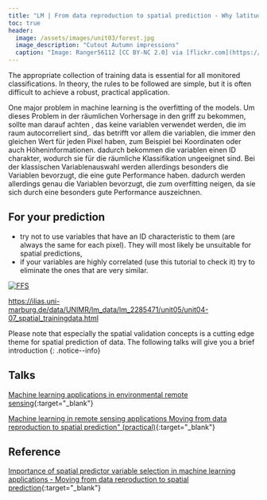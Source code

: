 ```yaml
---
title: "LM | From data reproduction to spatial prediction - Why latitude and longitude are (almost) never good predictor variables"
toc: true
header:
  image: /assets/images/unit03/forest.jpg
  image_description: "Cutout Autumn impressions"
  caption: "Image: Ranger56112 [CC BY-NC 2.0] via [flickr.com](https://www.flickr.com/photos/ranger56112/21714329483/)"
---
```



The appropriate collection of training data is essential for all monitored classifications. In theory, the rules to be followed are simple, but it is often difficult to achieve a robust, practical application. 
<!--more-->

One major problem in machine learning is the overfitting of the models. Um dieses Problem in der räumlichen Vorhersage in den griff zu bekommen, sollte man darauf achten , das keine variablen verwendet werden, die im raum autocorreliert sind,. das betrifft vor allem die variablen, die immer den gleichen Wert für jeden Pixel haben, zum Beispiel bei Koordinaten oder auch Höheninformationen. dadurch bekommen die variablen einen ID charakter, wodurch sie für die räumliche Klassifikation ungeeignet sind.
Bei der klassischen Variablenauswahl werden allerdings besonders die Variablen bevorzugt, die eine gute Performance haben. dadurch werden allerdings genau die Variablen bevorzugt, die zum overfitting neigen, da sie sich durch eine besonders gute Performance auszeichnen.

## For your prediction
* try not to use variables that have an ID characteristic to them (are always the same for each pixel). They will most likely be unsuitable for spatial predictions,
* if your variables are highly correlated (use this tutorial to check it) try to eliminate the ones that are very similar.


[![FFS](https://ars.els-cdn.com/content/image/1-s2.0-S0304380019303230-ga1_lrg.jpg)](https://ars.els-cdn.com/content/image/1-s2.0-S0304380019303230-ga1_lrg.jpg)


https://ilias.uni-marburg.de/data/UNIMR/lm_data/lm_2285471/unit05/unit04-07_spatial_trainingdata.html


Please note that especially the spatial validation concepts is a cutting edge theme for spatial prediction of data. The following talks will give you a brief introduction
{: .notice--info} 


## Talks


[Machine learning applications in environmental remote sensing](https://www.youtube.com/watch?v=mkHlmYEzsVQ&list=PLXUoTpMa_9s1npXD6S9M0_2pUgnTd6cqV&index=11&t=0s){:target="_blank"}

[Machine learning in remote sensing applications Moving from data reproduction to spatial prediction" (practical)](https://htmlpreview.github.io/?https://github.com/HannaMeyer/OpenGeoHub_2019/blob/master/practice/ML_LULC.html){:target="_blank"}

## Reference
[Importance of spatial predictor variable selection in machine learning applications - Moving from data reproduction to spatial prediction](https://www.researchgate.net/publication/335819474_Importance_of_spatial_predictor_variable_selection_in_machine_learning_applications_-Moving_from_data_reproduction_to_spatial_prediction){:target="_blank"}


